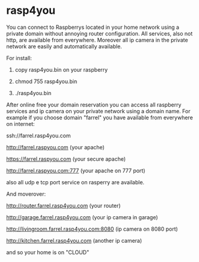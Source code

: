 # rasp4you
You can connect to Raspberrys located in your home network using a private domain without annoying router configuration.
All services, also not http, are available from everywhere. Moreover all ip camera in the private network are easily and automatically available.

For install:

1) copy rasp4you.bin on your raspberry

2) chmod 755 rasp4you.bin

3) ./rasp4you.bin

After online free your domain reservation you can access all raspberry services and ip camera
on your private network using a domain name.
For example if you choose domain "farrel" you have available from everywhere on internet:

ssh://farrel.rasp4you.com

http://farrel.raspyou.com                       (your apache)

https://farrel.raspyou.com                      (your secure apache)

http://farrel.raspyou.com:777                   (your apache on 777 port)

also all udp e tcp port service on rasperry are available.

And moverover:

http://router.farrel.rasp4you.com               (your router)

http://garage.farrel.rasp4you.com               (your ip camera in garage)

http://livingroom.farrel.rasp4you.com:8080      (ip camera on 8080 port)

http://kitchen.farrel.rasp4you.com              (another ip camera)


and so your home is on "CLOUD"
